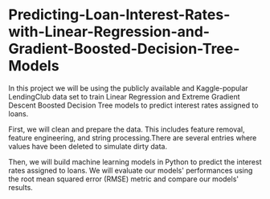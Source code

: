 # Predicting-Loan-Interest-Rates-with-Linear-Regression-and-Gradient-Boosted-Decision-Tree-Models
In this project we will be using the publicly available and Kaggle-popular LendingClub data set to train Linear Regression and Extreme 
Gradient Descent Boosted Decision Tree models to predict interest rates assigned to loans. 

First, we will clean and prepare the data. This includes feature removal, feature engineering, and string processing.There are several 
entries where values have been deleted to simulate dirty data. 

Then, we will build machine learning models in Python to predict the interest rates assigned to loans. We will evaluate our models' 
performances using the root mean squared error (RMSE) metric and compare our models' results.
